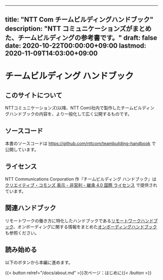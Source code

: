 
---
title: "NTT Com チームビルディングハンドブック"
description: "NTT コミュニケーションズがまとめた、チームビルディングの参考書です。"
draft: false
date: 2020-10-22T00:00:00+09:00
lastmod: 2020-11-09T14:03:00+09:00
---

# チームビルディング ハンドブック

## このサイトについて

NTTコミュニケーションズ(以降、NTT Com)社内で製作したチームビルディングハンドブックの内容を、より一般化して広く公開するものです。

## ソースコード

本書のソースコードは https://github.com/nttcom/teambuilding-handbook で公開しています。

## ライセンス

NTT Communications Corporation 作『チームビルディング ハンドブック』は [クリエイティブ・コモンズ 表示 - 非営利 - 継承 4.0 国際 ライセンス](http://creativecommons.org/licenses/by-nc-sa/4.0/) で提供されています。

## 関連ハンドブック

リモートワークの働き方に特化したハンドブックである[リモートワークハンドブック](https://nttcom.github.io/remote-work-handbook/)、オンボーディングに関する情報をまとめた[オンボーディングハンドブック](https://nttcom.github.io/onboarding-handbook/)も参照ください。

## 読み始める

以下のボタンから本編に進めます。

{{< button relref="/docs/about.md" >}}次ページ：はじめに{{< /button >}}
